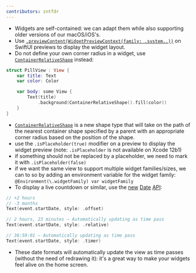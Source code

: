 ```yaml
---
contributors: zntfdr
---
```


- Widgets are self-contained: we can adapt them while also supporting older versions of our macOS/iOS's.
- Use [`.previewContent(WidgetPreviewContext(family: .system..))`][widgetPreviewDoc] on SwiftUI previews to display the widget layout.
- Do not define your own corner radius in a widget, use [`ContainerRelativeShape`][containerRelativeShapeDoc] instead:

```swift
struct PillView : View {
    var title: Text
    var color: Color

    var body: some View {
        Text(title)
            .background(ContainerRelativeShape().fill(color))
    }
}
```

- [`ContainerRelativeShape`][containerRelativeShapeDoc] is a new shape type that will take on the path of the nearest container shape specified by a parent with an appropriate corner radius based on the position of the shape.
- use the `.isPlaceholder(true)` modifier on a preview to display the widget preview (note: `.isPlaceholder` is not available on Xcode 12b1)
- if something should not be replaced by a placeholder, we need to mark it with `.isPlaceholder(false)`
- if we want the same view to support multiple widget families/sizes, we can to so by adding an environment variable for the widget family: `@Environment(\.widgetFamily) var widgetFamily`
- To display a live countdown or similar, use the [new][dateDoc1] [Date][dateDoc2] [API][dateDoc3]:

```swift
// +2 hours
// -3 months
Text(event.startDate, style: .offset)

// 2 hours, 23 minutes – Automatically updating as time pass
Text(event.startDate, style: .relative)

// 36:59:01 – Automatically updating as time pass
Text(event.startDate, style: .timer)
```

- These date formats will automatically update the view as time passes (without the need of redrawing it): it's a great way to make your widgets feel alive on the home screen.

[widgetPreviewDoc]: https://developer.apple.com/documentation/widgetkit/widgetpreviewcontext
[containerRelativeShapeDoc]: https://developer.apple.com/documentation/swiftui/containerrelativeshape
[dateDoc1]: https://developer.apple.com/documentation/swiftui/text/init(_:)-4k7ab
[dateDoc2]: https://developer.apple.com/documentation/swiftui/text/init(_:)-56n81
[dateDoc3]: https://developer.apple.com/documentation/swiftui/text/init(_:style:)
